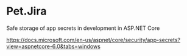 # Pet.Jira

Safe storage of app secrets in development in ASP.NET Core

https://docs.microsoft.com/en-us/aspnet/core/security/app-secrets?view=aspnetcore-6.0&tabs=windows
